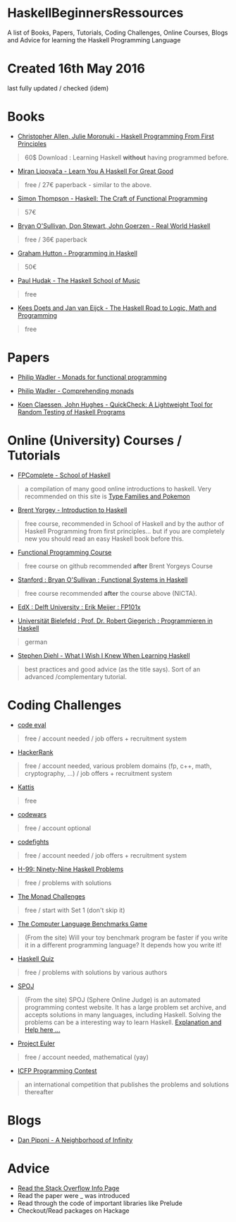 # HaskellBeginnersRessources
A list of Books, Papers, Tutorials, Coding Challenges, Online Courses, Blogs and Advice for learning the Haskell Programming Language


# Created 16th May 2016
last fully updated / checked (idem)





# Books
- [Christopher Allen, Julie Moronuki - Haskell Programming From First Principles](http://haskellbook.com/) 
> 60$ Download : Learning Haskell **without** having programmed before.

- [Miran Lipovača - Learn You A Haskell For Great Good](http://learnyouahaskell.com/) 
> free / 27€ paperback - similar to the above.

- [Simon Thompson - Haskell: The Craft of Functional Programming](http://www.haskellcraft.com/craft3e/Home.html)
> 57€

- [Bryan O'Sullivan, Don Stewart, John Goerzen - Real World Haskell](http://book.realworldhaskell.org/) 
> free / 36€ paperback

- [Graham Hutton - Programming in Haskell](http://www.cs.nott.ac.uk/~pszgmh/book.html) 
> 50€

- [Paul Hudak - The Haskell School of Music](http://haskell.cs.yale.edu/wp-content/uploads/2015/03/HSoM.pdf) 
> free

- [Kees Doets and Jan van Eijck - The Haskell Road to Logic, Math and Programming](https://fldit-www.cs.uni-dortmund.de/~peter/PS07/HR.pdf)
> free





# Papers

- [Philip Wadler - Monads for functional programming](http://homepages.inf.ed.ac.uk/wadler/papers/marktoberdorf/baastad.pdf) 

- [Philip Wadler - Comprehending monads](http://www.diku.dk/hjemmesider/ansatte/henglein/papers/wadler1992.pdf) 

- [Koen Claessen, John Hughes - QuickCheck: A Lightweight Tool for Random Testing of Haskell Programs](http://www.eecs.northwestern.edu/~robby/courses/395-495-2009-fall/quick.pdf) 






# Online (University) Courses / Tutorials

- [FPComplete - School of Haskell](https://www.schoolofhaskell.com/) 
> a compilation of many good online introductions to haskell. Very recommended on this site is [Type Families and Pokemon](https://www.schoolofhaskell.com/school/to-infinity-and-beyond/pick-of-the-week/type-families-and-pokemon) 

- [Brent Yorgey - Introduction to Haskell](http://www.cis.upenn.edu/~cis194/lectures.html) 
> free course, recommended in School of Haskell and by the author of Haskell Programming from first principles... but if you are completely new you should read an easy Haskell book before this.

- [Functional Programming Course](https://github.com/NICTA/course) 
> free course on github recommended **after** Brent Yorgeys Course

- [Stanford : Bryan O'Sullivan : Functional Systems in Haskell](http://www.scs.stanford.edu/14sp-cs240h/) 
> free course recommended **after** the course above (NICTA).


- [EdX : Delft University : Erik Meijer : FP101x](https://courses.edx.org/courses/course-v1:DelftX+FP101x+3T2015/info)

- [Universität Bielefeld : Prof. Dr. Robert Giegerich : Programmieren in Haskell](https://www.techfak.uni-bielefeld.de/ags/pi/lehre/AuDIWS13/#haskell) 
> german

- [Stephen Diehl - What I Wish I Knew When Learning Haskell](http://dev.stephendiehl.com/hask/#basics)
>best practices and good advice (as the title says). Sort of an advanced /complementary tutorial.





# Coding Challenges

- [code eval](https://www.codeeval.com/) 
> free / account needed / job offers + recruitment system

- [HackerRank](https://www.hackerrank.com/domains) 
> free / account needed, various problem domains (fp, c++, math, cryptography, ...) / job offers + recruitment system

- [Kattis](https://open.kattis.com/problems/) 
> free

- [codewars](http://www.codewars.com/?language=haskell) 
> free / account optional

- [codefights](https://codefights.com/) 
> free / account needed / job offers + recruitment system

- [H-99: Ninety-Nine Haskell Problems](https://wiki.haskell.org/H-99:_Ninety-Nine_Haskell_Problems) 
> free / problems with solutions

- [The Monad Challenges](https://mightybyte.github.io/monad-challenges/) 
> free / start with Set 1 (don't skip it)

- [The Computer Language Benchmarks Game](http://benchmarksgame.alioth.debian.org/) 
> (From the site) Will your toy benchmark program be faster if you write it in a different programming language? It depends how you write it!

- [Haskell Quiz](https://wiki.haskell.org/Haskell_Quiz) 
> free / problems with solutions by various authors

- [SPOJ](http://www.spoj.com/) 
> (From the site) SPOJ (Sphere Online Judge) is an automated programming contest website. It has a large problem set archive, and accepts solutions in many languages, including Haskell. Solving the problems can be a interesting way to learn Haskell. [Explanation and Help here ...](https://wiki.haskell.org/SPOJ) 

- [Project Euler](https://projecteuler.net/) 
> free / account needed, mathematical (yay)

- [ICFP Programming Contest](httP://icfpcontest.org) 
> an international competition that publishes the problems and solutions thereafter







# Blogs
- [Dan Piponi - A Neighborhood of Infinity ](http://blog.sigfpe.com/) 







# Advice
- [Read the Stack Overflow Info Page](http://stackoverflow.com/tags/haskell/info) 
- Read the paper were _ was introduced
- Read through the code of important libraries like Prelude
- Checkout/Read packages on Hackage

